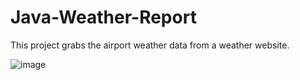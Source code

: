 # Java-Weather-Report
This project grabs the airport weather data from a weather website.

![image](https://user-images.githubusercontent.com/10108383/144228070-1a614728-67d2-443f-b1d7-dc4bce3c0bc3.png)
